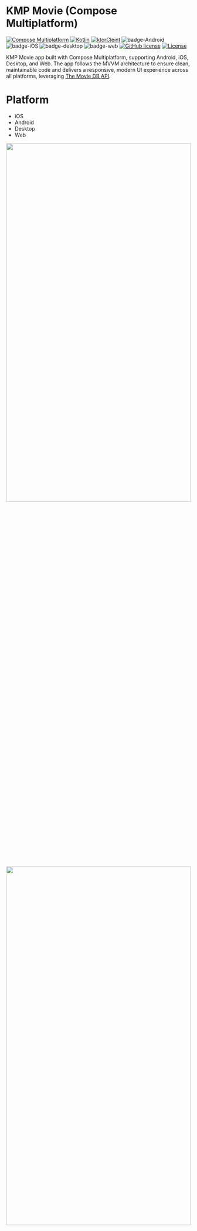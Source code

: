 # KMP Movie (Compose Multiplatform)

[![Compose Multiplatform](https://img.shields.io/badge/Compose%20Multiplatform-v1.8.2-green)](https://developer.android.com/jetpack/compose)
[![Kotlin](https://img.shields.io/badge/Kotlin-2.2.0-blue.svg?style=flat&logo=kotlin)](https://kotlinlang.org)
[![ktorCleint](https://img.shields.io/badge/ktor_client-3.1.3-pink)](https://ktor.io/docs/welcome.html)
![badge-Android](https://img.shields.io/badge/Platform-Android-brightgreen)
![badge-iOS](https://img.shields.io/badge/Platform-iOS-lightgray)
![badge-desktop](http://img.shields.io/badge/Platform-Desktop-4D76CD.svg?style=flat)
![badge-web](https://img.shields.io/badge/Platform-Web-blueviolet.svg?style=flat)
[![GitHub license](https://img.shields.io/badge/license-Apache%20License%202.0-blue.svg?style=flat)](https://www.apache.org/licenses/LICENSE-2.0)
<a href="https://github.com/piashcse"><img alt="License" src="https://img.shields.io/static/v1?label=GitHub&message=piashcse&color=C51162"/></a>

KMP Movie app built with Compose Multiplatform, supporting Android, iOS, Desktop, and Web. The app
follows the MVVM architecture to ensure clean, maintainable code and delivers a responsive, modern
UI experience across all platforms, leveraging [The Movie DB API](https://www.themoviedb.org). </br>

# Platform

- iOS
- Android
- Desktop
- Web

<p float="center">
  <img width="100%" height="50%" src="https://github.com/piashcse/kmm-movie/blob/master/screenshots/Screenshot 2024-11-06-movie.png"/> </br></br>
  <img width="100%" height="50%" src="https://github.com/piashcse/kmm-movie/blob/master/screenshots/Screenshot 2024-11-06-detail.png" /></br></br>
  <img width="100%" height="50%" src="https://github.com/piashcse/kmm-movie/blob/master/screenshots/Screen Recording 2024-11-06.gif" />
</p>

# Main Features

- Movie
    - Movie List
    - Movie Search
    - Movie Detail
    - Recommended Movie
- TV Series
    - TV Series List
    - TV Series Search
    - TV Series Detail
    - Recommended TV Series
- Celebrities
  - Popular Celebrities
  - Trending Celebrities
- Artist Detail
- Bottom Navigation
- Navigation Rail
- Pagination supports for all platfroms 

## Architecture

- MVVM Architecture (Model - ComposableView - ViewModel)

<p float="left">
  <img width="100%" height="60%" src="https://github.com/piashcse/kmm-movie/blob/master/screenshots/mvvm_architecture.png" />
</p>

## API Key 🔑

You will need to provide a developer key to fetch the data from TMDB API.

* Generate a new key (v3 auth) from [here](https://www.themoviedb.org/settings/api). Copy the key
  and go back to the project.
* Add a new entry in `local.properties` file:

```kotlin
API_KEY=superSecretSampleApiKeyOf32Chars
```
#### ⚠️ If you haven’t generated an API key yet, feel free to use the demo key below for development use only.

```kotlin
API_KEY=59cd6896d8432f9c69aed9b86b9c2931
```

## Built With 🛠

- [Compose Multiplatform](https://github.com/JetBrains/compose-multiplatform) - Compose
  Multiplatform, a modern UI framework for Kotlin that makes building performant and beautiful user
  interfaces.
- [PreCompose](https://github.com/Tlaster/PreCompose) - Compose Multiplatform Navigation && State
  Management
- [Ktor Client](https://ktor.io/docs/welcome.html) - Ktor includes a multiplatform asynchronous HTTP
  client, which allows you to make requests and handle responses.
- [kotlinx.serialization](https://github.com/Kotlin/kotlinx.serialization) - Kotlin multiplatform /
  multi-format reflectionless serialization
- [View Model](https://developer.android.com/topic/libraries/architecture/viewmodel) - The ViewModel
  class is a business logic or screen level state holder. It exposes state to the UI and
  encapsulates related business logic
- [Coroutines](https://kotlinlang.org/docs/reference/coroutines-overview.html) - For asynchronous
  and more.
- [Flow](https://kotlin.github.io/kotlinx.coroutines/kotlinx-coroutines-core/kotlinx.coroutines.flow/-flow/) -
  A cold asynchronous data stream that sequentially emits values and completes normally or with an
  exception.
- [Landscapist](https://github.com/skydoves/landscapist) - 🌻 A pluggable, highly optimized Jetpack
  Compose and Kotlin Multiplatform image loading library that fetches and displays network images
  with Glide, Coil, and Fresco.
- [Android Studio](https://developer.android.com/studio/intro) - Android Studio is the official
  Integrated Development Environment (IDE) for Android app development.
- [XCode](https://developer.apple.com/xcode/) - Xcode 14 includes everything you need to develop,
  test, and distribute apps across all Apple platforms.

## Before running!

- check your system with [KDoctor](https://github.com/Kotlin/kdoctor)
- install JDK 11 or higher on your machine
- add `local.properties` file to the project root and set a path to Android SDK there

### Android

To run the application on Android device/emulator:

- open the project in Android Studio and run the imported android run configuration

To build the application bundle:

- run `./gradlew :composeApp:assembleDebug`
- find `.apk` file in `composeApp/build/outputs/apk/debug/composeApp-debug.apk`
  Run android simulator UI tests: `./gradlew :composeApp:pixel5Check`

### iOS

To run the application on an iPhone device/simulator:

- Open `iosApp/iosApp.xcproject` in Xcode and run standard configuration
- Or
  use [Kotlin Multiplatform Mobile plugin](https://plugins.jetbrains.com/plugin/14936-kotlin-multiplatform-mobile)
  for Android Studio
  Run iOS simulator UI tests: `./gradlew :composeApp:iosSimulatorArm64Test`

### Desktop

- Run the desktop application: `./gradlew :composeApp:run`
- Run desktop UI tests: `./gradlew :composeApp:jvmTest`

### Web

- Before running make sure you have `yarn 1.22.22`
- Run the web application: `./gradlew wasmJsBrowserDevelopmentRun`

## Project structure

This Compose Multiplatform project includes three modules:

### [`composeApp`](/composeApp)

This is a Kotlin module that contains the logic common for both Android and iOS applications, the
code you share between platforms.
This shared module is also where you write your Compose Multiplatform code. In
`composeApp/src/commonMain/kotlin/App.kt`, you can find the shared root `@Composable` function for
your app.
It uses Gradle as the build system. You can add dependencies and change settings in
`shared/build.gradle.kts`. The shared module builds into an Android library and an iOS framework.

### [`androidApp`](/composeApp/src/androidMain/)

This is a Kotlin module that builds into an Android application. It uses Gradle as the build system.
The `androidApp` module depends on and uses the shared module as a regular Android library.

### [`iosApp`](/iosApp)

This is an Xcode project that builds into an iOS application. It depends on and uses the shared
module as a CocoaPods dependency.

## Acknowledgements

- [Kotlin Multiplatform Wizard](https://kmp.jetbrains.com/) For Starter template

## 👨 Developed By

<a href="https://twitter.com/piashcse" target="_blank">
  <img src="https://avatars.githubusercontent.com/piashcse" width="90" align="left">
</a>

**Mehedi Hassan Piash**

[![Twitter](https://img.shields.io/badge/-Twitter-1DA1F2?logo=x&logoColor=white&style=for-the-badge)](https://twitter.com/piashcse)
[![Medium](https://img.shields.io/badge/-Medium-00AB6C?logo=medium&logoColor=white&style=for-the-badge)](https://medium.com/@piashcse)
[![Linkedin](https://img.shields.io/badge/-LinkedIn-0077B5?logo=linkedin&logoColor=white&style=for-the-badge)](https://www.linkedin.com/in/piashcse/)
[![Web](https://img.shields.io/badge/-Web-0073E6?logo=appveyor&logoColor=white&style=for-the-badge)](https://piashcse.github.io/)
[![Blog](https://img.shields.io/badge/-Blog-0077B5?logo=readme&logoColor=white&style=for-the-badge)](https://piashcse.blogspot.com)

# License

```
Copyright 2024 piashcse (Mehedi Hassan Piash)

Licensed under the Apache License, Version 2.0 (the "License");
you may not use this file except in compliance with the License.
You may obtain a copy of the License at

    http://www.apache.org/licenses/LICENSE-2.0

Unless required by applicable law or agreed to in writing, software
distributed under the License is distributed on an "AS IS" BASIS,
WITHOUT WARRANTIES OR CONDITIONS OF ANY KIND, either express or implied.
See the License for the specific language governing permissions and
limitations under the License.
```
